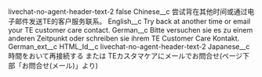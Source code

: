 <?xml version="1.0" encoding="UTF-8"?>
<CustomMetadata xmlns="http://soap.sforce.com/2006/04/metadata" xmlns:xsi="http://www.w3.org/2001/XMLSchema-instance" xmlns:xsd="http://www.w3.org/2001/XMLSchema">
    <label>livechat-no-agent-header-text-2</label>
    <protected>false</protected>
    <values>
        <field>Chinese__c</field>
        <value xsi:type="xsd:string">尝试背在其他时间或通过电子邮件发送TE的客户服务联系。</value>
    </values>
    <values>
        <field>English__c</field>
        <value xsi:type="xsd:string">Try back at another time or email your TE customer care contact.</value>
    </values>
    <values>
        <field>German__c</field>
        <value xsi:type="xsd:string">Bitte versuchen sie es zu einem anderen Zeitpunkt oder schreiben sie ihrem TE Customer Care Kontakt.</value>
    </values>
    <values>
        <field>German_ext__c</field>
        <value xsi:nil="true"/>
    </values>
    <values>
        <field>HTML_Id__c</field>
        <value xsi:type="xsd:string">livechat-no-agent-header-text-2</value>
    </values>
    <values>
        <field>Japanese__c</field>
        <value xsi:type="xsd:string">時間をおいて再接続する または TEカスタマケアにメールでお問合せ(ページ下部「お問合せ(メール)」より)</value>
    </values>
</CustomMetadata>

